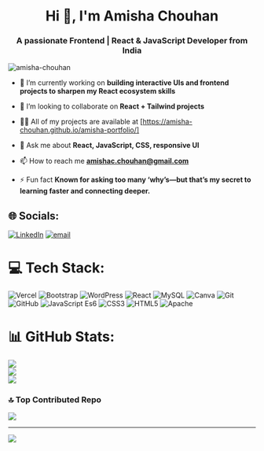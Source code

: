 <h1 align="center">Hi 👋, I'm Amisha Chouhan</h1>
<h3 align="center">A passionate Frontend | React & JavaScript Developer from India</h3>

<p align="left"> <img src="https://komarev.com/ghpvc/?username=amisha-chouhan&label=Profile%20views&color=0e75b6&style=flat" alt="amisha-chouhan" /> </p>

- 🔭 I’m currently working on **building interactive UIs and frontend projects to sharpen my React ecosystem skills**

- 👯 I’m looking to collaborate on ****React + Tailwind** projects**

- 👨‍💻 All of my projects are available at [https://amisha-chouhan.github.io/amisha-portfolio/]

- 💬 Ask me about **React, JavaScript, CSS, responsive UI**

- 📫 How to reach me **amishac.chouhan@gmail.com**

- ⚡ Fun fact **Known for asking too many ‘why’s—but that’s my secret to learning faster and connecting deeper.**

## 🌐 Socials:
[![LinkedIn](https://img.shields.io/badge/LinkedIn-%230077B5.svg?logo=linkedin&logoColor=white)](https://linkedin.com/in/https://www.linkedin.com/in/amisha-profile/) [![email](https://img.shields.io/badge/Email-D14836?logo=gmail&logoColor=white)](mailto:amishac.chouhan@gmail.com) 

# 💻 Tech Stack:
![Vercel](https://img.shields.io/badge/vercel-%23000000.svg?style=for-the-badge&logo=vercel&logoColor=white) ![Bootstrap](https://img.shields.io/badge/bootstrap-%238511FA.svg?style=for-the-badge&logo=bootstrap&logoColor=white) ![WordPress](https://img.shields.io/badge/WordPress-%23117AC9.svg?style=for-the-badge&logo=WordPress&logoColor=white) ![React](https://img.shields.io/badge/react-%2320232a.svg?style=for-the-badge&logo=react&logoColor=%2361DAFB) ![MySQL](https://img.shields.io/badge/mysql-4479A1.svg?style=for-the-badge&logo=mysql&logoColor=white) ![Canva](https://img.shields.io/badge/Canva-%2300C4CC.svg?style=for-the-badge&logo=Canva&logoColor=white) ![Git](https://img.shields.io/badge/git-%23F05033.svg?style=for-the-badge&logo=git&logoColor=white) ![GitHub](https://img.shields.io/badge/github-%23121011.svg?style=for-the-badge&logo=github&logoColor=white) ![JavaScript Es6](https://img.shields.io/badge/javascript-%23323330.svg?style=for-the-badge&logo=javascript&logoColor=%23F7DF1E) ![CSS3](https://img.shields.io/badge/css3-%231572B6.svg?style=for-the-badge&logo=css3&logoColor=white) ![HTML5](https://img.shields.io/badge/html5-%23E34F26.svg?style=for-the-badge&logo=html5&logoColor=white) ![Apache](https://img.shields.io/badge/apache-%23D42029.svg?style=for-the-badge&logo=apache&logoColor=white)
# 📊 GitHub Stats:
![](https://github-readme-stats.vercel.app/api?username=amisha-chouhan&theme=transparent&hide_border=false&include_all_commits=false&count_private=false)<br/>
![](https://nirzak-streak-stats.vercel.app/?user=amisha-chouhan&theme=transparent&hide_border=false)<br/>
![](https://github-readme-stats.vercel.app/api/top-langs/?username=amisha-chouhan&theme=transparent&hide_border=false&include_all_commits=false&count_private=false&layout=compact)

### 🔝 Top Contributed Repo
![](https://github-contributor-stats.vercel.app/api?username=amisha-chouhan&limit=5&theme=transparent&combine_all_yearly_contributions=true)

---
[![](https://visitcount.itsvg.in/api?id=amisha-chouhan&icon=0&color=0)](https://visitcount.itsvg.in)

<!-- Proudly created with GPRM ( https://gprm.itsvg.in ) -->
